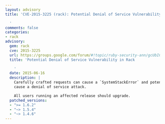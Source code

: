 ```yaml
---
layout: advisory
title: 'CVE-2015-3225 (rack): Potential Denial of Service Vulnerability in Rack

  '
comments: false
categories:
- rack
advisory:
  gem: rack
  cve: 2015-3225
  url: https://groups.google.com/forum/#!topic/ruby-security-ann/gcUbICUmKMc
  title: 'Potential Denial of Service Vulnerability in Rack

    '
  date: 2015-06-16
  description: |
    Carefully crafted requests can cause a `SystemStackError` and potentially
    cause a denial of service attack.

    All users running an affected release should upgrade.
  patched_versions:
  - ">= 1.6.2"
  - "~> 1.5.4"
  - "~> 1.4.6"
---
```

